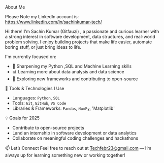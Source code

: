 About Me

Please Note my LinkedIn account is: https://www.linkedin.com/in/sachinkumar-tech/

Hi there! I'm Sachin Kumar (Gitfauzi) , a passionate and curious learner with a strong interest in software development, data structures, and real-world problem solving. 
I enjoy building projects that make life easier, automate boring stuff, or just bring ideas to life.

I'm currently focused on:
- 🧠 Sharpening my Python ,SQL and Machine Learning skills  
- 📊 Learning more about data analysis and data science  
- 🧪 Exploring new frameworks and contributing to open-source

🔧 Tools & Technologies I Use
- Languages: `Python`, `SQL`
- Tools: `Git`, `GitHub`, `VS Code`
- Libraries & Frameworks: `Pandas`, `NumPy`, 'Matplotlib'

💡 Goals for 2025
- Contribute to open-source projects  
- Land an internship in software development or data analytics
- Collaborate on meaningful coding challenges and hackathons

📫 Let’s Connect
Feel free to reach out at Techfebr23@gmail.com — I’m always up for learning something new or working together!
